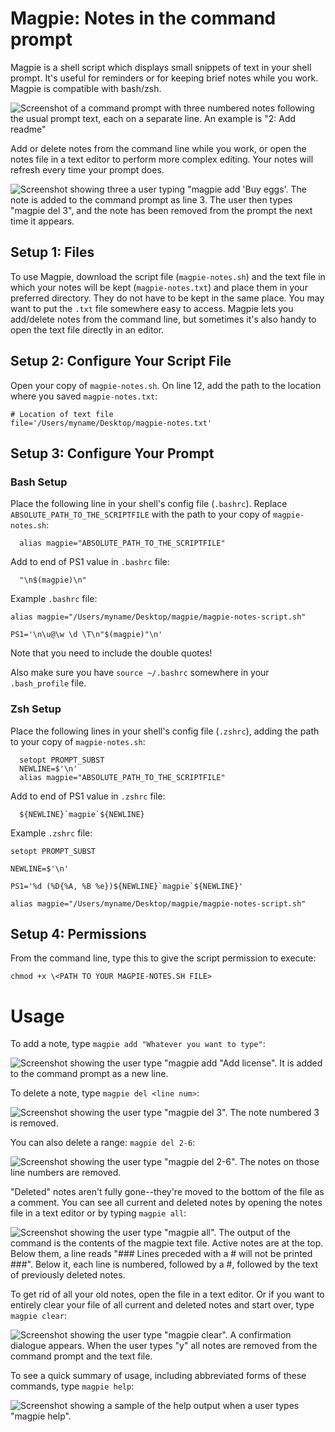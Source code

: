 # Magpie: Notes in the command prompt

Magpie is a shell script which displays small snippets of text in your shell prompt. It's useful for reminders or for keeping brief notes while you work. Magpie is compatible with bash/zsh.

![Screenshot of a command prompt with three numbered notes following the usual prompt text, each on a separate line. An example is "2: Add readme"](https://github.com/bkager/Magpie/assets/68086185/089fff15-35b9-426c-9ee1-292109ea8747)

Add or delete notes from the command line while you work, or open the notes file in a text editor to perform more complex editing. Your notes will refresh every time your prompt does.

![Screenshot showing three a user typing "magpie add 'Buy eggs'. The note is added to the command prompt as line 3. The user then types "magpie del 3", and the note has been removed from the prompt the next time it appears.](https://github.com/bkager/Magpie/assets/68086185/7cab2546-a129-4b4b-9e7b-a7f1325fe50a)


## Setup 1: Files

To use Magpie, download the script file (`magpie-notes.sh`) and the text file in which your notes will be kept (`magpie-notes.txt`) and place them in your preferred directory. They do not have to be kept in the same place. You may want to put the `.txt` file somewhere easy to access. Magpie lets you add/delete notes from the command line, but sometimes it's also handy to open the text file directly in an editor.

## Setup 2: Configure Your Script File

Open your copy of `magpie-notes.sh`. On line 12, add the path to the location where you saved `magpie-notes.txt`: 
```
# Location of text file
file='/Users/myname/Desktop/magpie-notes.txt'
```

## Setup 3: Configure Your Prompt

### Bash Setup
Place the following line in your shell's config file (`.bashrc`). Replace `ABSOLUTE_PATH_TO_THE_SCRIPTFILE` with the path to your copy of `magpie-notes.sh`:
```
  alias magpie="ABSOLUTE_PATH_TO_THE_SCRIPTFILE"
```
Add to end of PS1 value in `.bashrc` file: 
```
  "\n$(magpie)\n"
```

Example `.bashrc` file: 
```
alias magpie="/Users/myname/Desktop/magpie/magpie-notes-script.sh"

PS1='\n\u@\w \d \T\n"$(magpie)"\n'
```
Note that you need to include the double quotes!

Also make sure you have ```source ~/.bashrc``` somewhere in your `.bash_profile` file. 

### Zsh Setup

Place the following lines in your shell's config file (`.zshrc`), adding the path to your copy of `magpie-notes.sh`:
```
  setopt PROMPT_SUBST
  NEWLINE=$'\n'
  alias magpie="ABSOLUTE_PATH_TO_THE_SCRIPTFILE"
```
Add to end of PS1 value in `.zshrc` file: 
```
  ${NEWLINE}`magpie`${NEWLINE}
```

Example `.zshrc` file: 
```
setopt PROMPT_SUBST

NEWLINE=$'\n'

PS1='%d (%D{%A, %B %e})${NEWLINE}`magpie`${NEWLINE}'

alias magpie="/Users/myname/Desktop/magpie/magpie-notes-script.sh"
```
## Setup 4: Permissions

From the command line, type this to give the script permission to execute:
```
chmod +x \<PATH TO YOUR MAGPIE-NOTES.SH FILE>
```

# Usage

To add a note, type `magpie add "Whatever you want to type"`:

![Screenshot showing the user type "magpie add "Add license". It is added to the command prompt as a new line.](https://github.com/bkager/Magpie/assets/68086185/58a06b9e-86ef-4ec4-b4a5-4c958766222b)

To delete a note, type `magpie del <line num>`:

![Screenshot showing the user type "magpie del 3". The note numbered 3 is removed.](https://github.com/bkager/Magpie/assets/68086185/a8618f62-675a-4d0a-83d2-6928905d7be2)

You can also delete a range: `magpie del 2-6`:

![Screenshot showing the user type "magpie del 2-6". The notes on those line numbers are removed.](https://github.com/bkager/Magpie/assets/68086185/bbd8170d-ae57-4291-acca-df9df6dd2901)

"Deleted" notes aren't fully gone--they're moved to the bottom of the file as a comment. You can see all current and deleted notes by opening the notes file in a text editor or by typing `magpie all`: 

![Screenshot showing the user type "magpie all". The output of the command is the contents of the magpie text file. Active notes are at the top. Below them, a line reads "### Lines preceded with a # will not be printed ###". Below it, each line is numbered, followed by a #, followed by the text of previously deleted notes.](https://github.com/bkager/Magpie/assets/68086185/c13622f0-b502-4831-a82d-c2e11715b217)

To get rid of all your old notes, open the file in a text editor. Or if you want to entirely clear your file of all current and deleted notes and start over, type `magpie clear`: 

![Screenshot showing the user type "magpie clear". A confirmation dialogue appears. When the user types "y" all notes are removed from the command prompt and the text file.](https://github.com/bkager/Magpie/assets/68086185/b4366602-5be7-4930-a4fc-832928500665)

To see a quick summary of usage, including abbreviated forms of these commands, type `magpie help`: 

![Screenshot showing a sample of the help output when a user types "magpie help".](https://github.com/bkager/Magpie/assets/68086185/90ed2270-5086-4f45-9c1d-e6bdd009b696)

